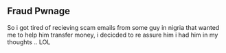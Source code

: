 ## Fraud Pwnage

So i got tired of recieving scam emails from some guy in nigria that wanted me to help him transfer money, i decicded  to re assure him i had him in my thoughts .. LOL
